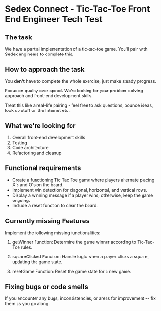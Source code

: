 # Sedex Connect - Tic-Tac-Toe Front End Engineer Tech Test

## The task

We have a partial implementation of a tic-tac-toe game. You'll pair with Sedex engineers to complete this.

## How to approach the task

You **don't** have to complete the whole exercise, just make steady progress.

Focus on quality over speed. We're looking for your problem-solving approach and front-end development skills. 

Treat this like a real-life pairing - feel free to ask questions, bounce ideas, look up stuff on the Internet etc.


## What we're looking for

 1. Overall front-end development skills
 2. Testing
 3. Code architecture
 4. Refactoring and cleanup

## Functional requirements

 - Create a functioning Tic Tac Toe game where players alternate placing X's and O's on the board. 
 - Implement win detection for diagonal, horizontal, and vertical rows. 
 - Display a winning message if a player wins; otherwise, keep the game ongoing. 
 - Include a reset function to clear the board.

## Currently missing Features

Implement the following missing functionalities:

1. getWinner Function: Determine the game winner according to Tic-Tac-Toe rules.

2. squareClicked Function: Handle logic when a player clicks a square, updating the game state.

3. resetGame Function: Reset the game state for a new game.

## Fixing bugs or code smells

If you encounter any bugs, inconsistencies, or areas for improvement -- fix them as you go along.
